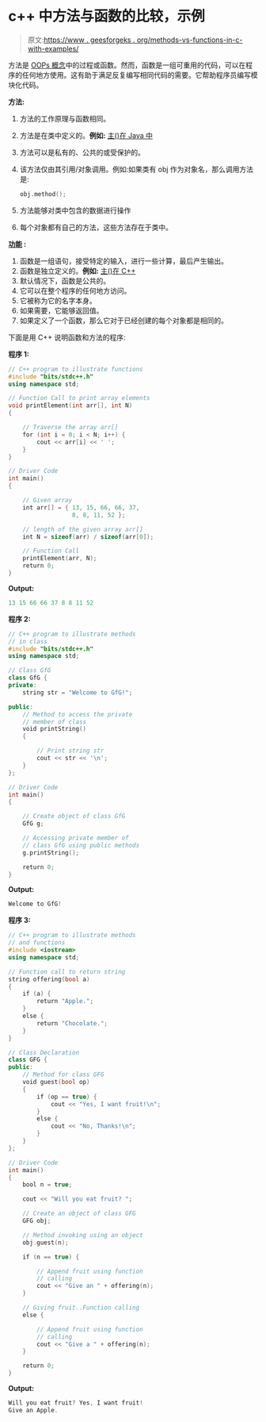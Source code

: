 # c++ 中方法与函数的比较，示例

> 原文:[https://www . geesforgeks . org/methods-vs-functions-in-c-with-examples/](https://www.geeksforgeeks.org/methods-vs-functions-in-c-with-examples/)

方法是 [OOPs 概念](https://www.geeksforgeeks.org/object-oriented-programming-in-cpp/)中的过程或函数。然而，函数是一组可重用的代码，可以在程序的任何地方使用。这有助于满足反复编写相同代码的需要。它帮助程序员编写模块化代码。

**方法:**

1.  方法的工作原理与函数相同。
2.  方法是在类中定义的。**例如:** [主()在 Java 中](https://www.geeksforgeeks.org/main-method-compulsory-java/)
3.  方法可以是私有的、公共的或受保护的。
4.  该方法仅由其引用/对象调用。例如:如果类有 obj 作为对象名，那么调用方法是:

    ```cpp
    obj.method();

    ```

5.  方法能够对类中包含的数据进行操作
6.  每个对象都有自己的方法，这些方法存在于类中。

**[功能](https://www.geeksforgeeks.org/functions-in-c/) :**

1.  函数是一组语句，接受特定的输入，进行一些计算，最后产生输出。
2.  函数是独立定义的。**例如:** [主()在 C++ ](https://www.geeksforgeeks.org/executing-main-in-c-behind-the-scene/)
3.  默认情况下，函数是公共的。
4.  它可以在整个程序的任何地方访问。
5.  它被称为它的名字本身。
6.  如果需要，它能够返回值。
7.  如果定义了一个函数，那么它对于已经创建的每个对象都是相同的。

下面是用 C++ 说明函数和方法的程序:

**程序 1:**

```cpp
// C++ program to illustrate functions
#include "bits/stdc++.h"
using namespace std;

// Function Call to print array elements
void printElement(int arr[], int N)
{

    // Traverse the array arr[]
    for (int i = 0; i < N; i++) {
        cout << arr[i] << ' ';
    }
}

// Driver Code
int main()
{

    // Given array
    int arr[] = { 13, 15, 66, 66, 37,
                  8, 8, 11, 52 };

    // length of the given array arr[]
    int N = sizeof(arr) / sizeof(arr[0]);

    // Function Call
    printElement(arr, N);
    return 0;
}
```

**Output:**

```cpp
13 15 66 66 37 8 8 11 52

```

**程序 2:**

```cpp
// C++ program to illustrate methods
// in class
#include "bits/stdc++.h"
using namespace std;

// Class GfG
class GfG {
private:
    string str = "Welcome to GfG!";

public:
    // Method to access the private
    // member of class
    void printString()
    {

        // Print string str
        cout << str << '\n';
    }
};

// Driver Code
int main()
{

    // Create object of class GfG
    GfG g;

    // Accessing private member of
    // class GfG using public methods
    g.printString();

    return 0;
}
```

**Output:**

```cpp
Welcome to GfG!

```

**程序 3:**

```cpp
// C++ program to illustrate methods
// and functions
#include <iostream>
using namespace std;

// Function call to return string
string offering(bool a)
{
    if (a) {
        return "Apple.";
    }
    else {
        return "Chocolate.";
    }
}

// Class Declaration
class GFG {
public:
    // Method for class GFG
    void guest(bool op)
    {
        if (op == true) {
            cout << "Yes, I want fruit!\n";
        }
        else {
            cout << "No, Thanks!\n";
        }
    }
};

// Driver Code
int main()
{
    bool n = true;

    cout << "Will you eat fruit? ";

    // Create an object of class GFG
    GFG obj;

    // Method invoking using an object
    obj.guest(n);

    if (n == true) {

        // Append fruit using function
        // calling
        cout << "Give an " + offering(n);
    }

    // Giving fruit..Function calling
    else {

        // Append fruit using function
        // calling
        cout << "Give a " + offering(n);
    }

    return 0;
}
```

**Output:**

```cpp
Will you eat fruit? Yes, I want fruit!
Give an Apple.

```